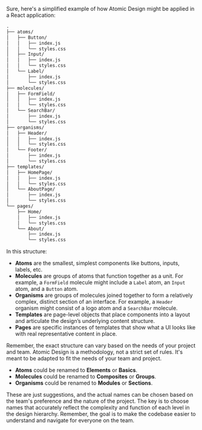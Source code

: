 Sure, here's a simplified example of how Atomic Design might be applied in a React application:

```markdown
.
├── atoms/
│   ├── Button/
│   │   ├── index.js
│   │   └── styles.css
│   ├── Input/
│   │   ├── index.js
│   │   └── styles.css
│   └── Label/
│       ├── index.js
│       └── styles.css
├── molecules/
│   ├── FormField/
│   │   ├── index.js
│   │   └── styles.css
│   └── SearchBar/
│       ├── index.js
│       └── styles.css
├── organisms/
│   ├── Header/
│   │   ├── index.js
│   │   └── styles.css
│   └── Footer/
│       ├── index.js
│       └── styles.css
├── templates/
│   ├── HomePage/
│   │   ├── index.js
│   │   └── styles.css
│   └── AboutPage/
│       ├── index.js
│       └── styles.css
└── pages/
    ├── Home/
    │   ├── index.js
    │   └── styles.css
    └── About/
        ├── index.js
        └── styles.css
```

In this structure:

- **Atoms** are the smallest, simplest components like buttons, inputs, labels, etc.
- **Molecules** are groups of atoms that function together as a unit. For example, a `FormField` molecule might include a `Label` atom, an `Input` atom, and a `Button` atom.
- **Organisms** are groups of molecules joined together to form a relatively complex, distinct section of an interface. For example, a `Header` organism might consist of a logo atom and a `SearchBar` molecule.
- **Templates** are page-level objects that place components into a layout and articulate the design’s underlying content structure.
- **Pages** are specific instances of templates that show what a UI looks like with real representative content in place.

Remember, the exact structure can vary based on the needs of your project and team. Atomic Design is a methodology, not a strict set of rules. It's meant to be adapted to fit the needs of your team and project.

- **Atoms** could be renamed to **Elements** or **Basics**.
- **Molecules** could be renamed to **Composites** or **Groups**.
- **Organisms** could be renamed to **Modules** or **Sections**.

These are just suggestions, and the actual names can be chosen based on the team's preference and the nature of the project. The key is to choose names that accurately reflect the complexity and function of each level in the design hierarchy. Remember, the goal is to make the codebase easier to understand and navigate for everyone on the team.